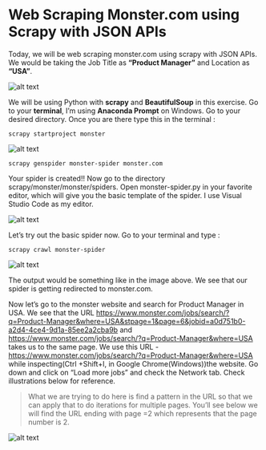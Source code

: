 # Web Scraping Monster.com using Scrapy with JSON APIs

Today, we will be web scraping monster.com using scrapy with JSON APIs. We would be taking the Job Title as **“Product Manager”** and Location as **“USA”**.

![alt text](https://cdn-images-1.medium.com/max/1200/1*bGNqByOzzc7Clx0p_ObHLA.jpeg)

We will be using Python with **scrapy** and **BeautifulSoup** in this exercise. Go to your **terminal**, I’m using **Anaconda Prompt** on Windows. Go to your desired directory. Once you are there type this in the terminal :
```
scrapy startproject monster
```
![alt text](https://cdn-images-1.medium.com/max/800/1*mKC6BRHmSibC0B1YDeS1tQ.jpeg)
```
scrapy genspider monster-spider monster.com
```
Your spider is created!! Now go to the directory scrapy/monster/monster/spiders. Open monster-spider.py in your favorite editor, which will give you the basic template of the spider. I use Visual Studio Code as my editor.

![alt text](https://cdn-images-1.medium.com/max/800/1*m_SiAfqk_e0dQsiYU0fzzg.jpeg)

Let’s try out the basic spider now. Go to your terminal and type :
```
scrapy crawl monster-spider
```
![alt text](https://cdn-images-1.medium.com/max/800/1*gbAS2WeFQFYizyvCAD23ng.jpeg)

The output would be something like in the image above. We see that our spider is getting redirected to monster.com.

Now let’s go to the monster website and search for Product Manager in USA. We see that the URL https://www.monster.com/jobs/search/?q=Product-Manager&where=USA&stpage=1&page=6&jobid=a0d751b0-a2d4-4ce4-9d1a-85ee2a2cba9b and https://www.monster.com/jobs/search/?q=Product-Manager&where=USA takes us to the same page. We use this URL - https://www.monster.com/jobs/search/?q=Product-Manager&where=USA while inspecting(Ctrl +Shift+I, in Google Chrome(Windows))the website. Go down and click on “Load more jobs” and check the Network tab. Check illustrations below for reference.

> What we are trying to do here is find a pattern in the URL so that we can apply that to do iterations for multiple pages. You’ll see below we will find the URL ending with page =2 which represents that the page number is 2.

![alt text](https://cdn-images-1.medium.com/max/1200/1*pNPqGL1B-m2-pdvz32kECQ.jpeg)


